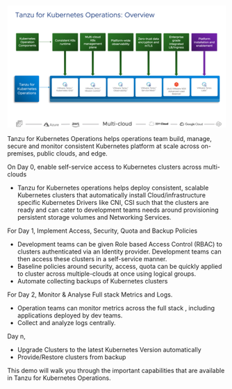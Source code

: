 ![TKO Overview](images/tko-overview.png)

Tanzu for Kubernetes Operations helps operations team build, manage, secure and monitor  consistent Kubernetes platform at scale across on-premises, public clouds, and edge.

On Day 0, enable self-service access to Kubernetes clusters across multi-clouds

- Tanzu for Kubernetes operations helps deploy consistent, scalable Kubernetes clusters that automatically install Cloud/infrastructure specific Kubernetes Drivers like CNI, CSI such that the clusters are ready and can cater to development teams needs around provisioning persistent storage volumes and Networking Services.

For Day 1, Implement Access, Security, Quota and Backup Policies

- Development teams can be given Role based Access Control (RBAC) to clusters authenticated via an Identity provider. Development teams can then access these clusters in a self-service manner. 
- Baseline policies around security, access, quota can be quickly applied to cluster across multiple-clouds at once using logical groups.
- Automate collecting backups of Kubernetes clusters

For Day 2, Monitor & Analyse Full stack Metrics and Logs.

- Operation teams can monitor metrics across the full stack , including applications deployed by dev teams.
- Collect and analyze logs centrally.

Day n,

- Upgrade Clusters to the latest Kubernetes Version automatically
- Provide/Restore clusters from backup 

This demo will walk you through the important capabilities that are available in Tanzu for Kubernetes Operations.